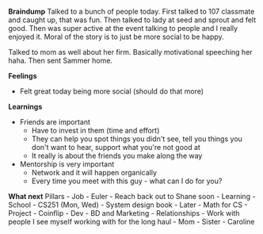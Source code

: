 **Braindump**
Talked to a bunch of people today. First talked to 107 classmate and caught up, that was fun. Then talked to lady at seed and sprout and felt good. Then was super active at the event talking to people and I really enjoyed it. Moral of the story is to just be more social to be happy.

Talked to mom as well about her firm. Basically motivational speeching her haha. Then sent Sammer home.

**Feelings**
* Felt great today being more social (should do that more)

**Learnings**
- Friends are important
	- Have to invest in them (time and effort)
	- They can help you spot things you didn't see, tell you things you don't want to hear, support what you're not good at
	- It really is about the friends you make along the way
- Mentorship is very important
	- Network and it will happen organically
	- Every time you meet with this guy - what can I do for you?

**What next**
Pillars
	- Job
		- Euler
		- Reach back out to Shane soon
	- Learning
		- School
		- CS251 (Mon, Wed)
		- System design book
		- Later
			- Math for CS 
	- Project
		- Coinflip
			- Dev 
			- BD and Marketing
	- Relationships
		- Work with people I see myself working with for the long haul
		- Mom
		- Sister
		- Caroline